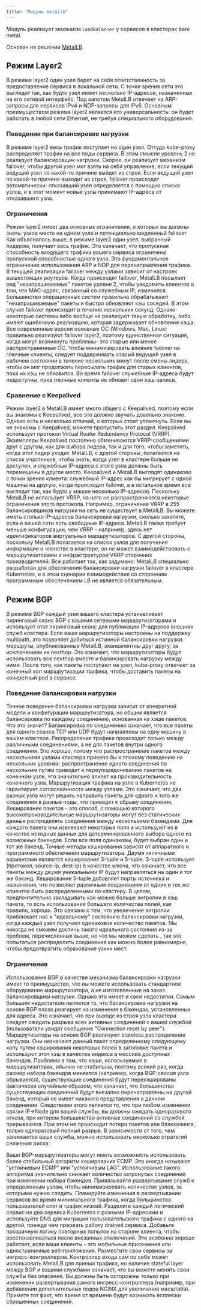 ```yaml
---
title: "Модуль metallb"
---
```


Модуль реализует механизм `LoadBalancer` у сервисов в кластерах bare metal.

Основан на решении [MetalLB](https://metallb.universe.tf/).

## Режим Layer2

В режиме layer2 один узел берет на себя ответственность за предоставление сервиса в локальной сети. С точки зрения сети это выглядит так, как будто узел имеет несколько IP-адресов, назначенных на его сетевой интерфейс.
Под капотом MetalLB отвечает на ARP-запросы для сервисов IPv4 и NDP-запросы для IPv6. Основным преимуществом режима layer2 является его универсальность: он будет работать в любой сети Ethernet, не требуя специального оборудования.

### Поведение при балансировке нагрузки

В режиме layer2 весь трафик поступает на один узел. Оттуда kube-proxy распределяет трафик на все поды сервиса. В этом смысле уровень 2 не реализует балансировщик нагрузки. Скорее, он реализует механизм failover,
чтобы другой узел мог взять на себя управление, если текущий ведущий узел по какой-то причине выйдет из строя. Если ведущий узел по какой-то причине выходит из строя, failover происходит автоматически:
отказавший узел определяется с помощью списка узлов, и в этот момент новые узлы принимают IP-адреса от отказавшего узла.

### Ограничения

Режим layer2 имеет два основных ограничения, о которых вы должны знать: узкое место на одном узле и потенциально медленный failover. Как объяснялось выше, в режиме layer2 один узел, выбранный лидером,
получает весь трафик. Это означает, что пропускная способность входящего трафика вашего сервиса ограничена пропускной способностью одного узла. Это фундаментальное ограничение использования ARP и NDP для перенаправления трафика.
В текущей реализации failover между узлами зависит от настроек вышестоящих роутеров. Когда происходит failover, MetalLB посылает ряд "незапрашиваемых" пакетов уровня 2, чтобы уведомить клиентов о том, что MAC-адрес, связанный со служебным IP, изменился.
Большинство операционных систем правильно обрабатывают "незапрашиваемые" пакеты и быстро обновляют кэш соседей. В этом случае failover происходит в течение нескольких секунд. Однако некоторые системы либо вообще не реализуют такую обработку,
либо имеют ошибочную реализацию, которая задерживает обновление кэша. Все современные версии основных ОС (Windows, Mac, Linux) правильно реализуют failover layer2, поэтому единственная ситуация, когда могут возникнуть проблемы- это старые
или менее распространенные ОС. Чтобы минимизировать влияние failover на глючные клиенты, следует поддерживать старый ведущий узел в рабочем состоянии в течение нескольких минут после смены лидера, чтобы он мог продолжать пересылать трафик
для старых клиентов, пока их кэш не обновится. Во время failover служебные IP-адреса будут недоступны, пока глючные клиенты не обновят свои кэш-записи.

### Сравнение с Keepalived

Режим layer2 в MetalLB имеет много общего с Keepalived, поэтому если вы знакомы с Keepalived, все это должно звучать довольно знакомо. Однако есть и несколько отличий, о которых стоит упомянуть.
Если вы не знакомы с Keepalived, можете пропустить этот раздел. Keepalived использует протокол Virtual Router Redundancy Protocol (VRRP). Экземпляры Keepalived постоянно обмениваются VRRP-сообщениями друг с другом,
как для выбора лидера, так и для того, чтобы заметить, когда этот лидер уходит. MetalLB, с другой стороны, полагается на список участников, чтобы знать, когда узел в кластере больше не доступен, и служебные IP-адреса
с этого узла должны быть перемещены в другое место. Keepalived и MetalLB выглядят одинаково с точки зрения клиента: служебный IP-адрес как бы мигрирует с одной машины на другую, когда происходит failover, а в остальное время все выглядит так,
как будто у машин несколько IP-адресов. Поскольку MetalLB не использует VRRP, на него не распространяются некоторые ограничения этого протокола. Например, ограничение VRRP в 255 балансировщиков нагрузки на сеть не существует в MetalLB.
Вы можете иметь столько IP-адресов балансировки нагрузки, сколько захотите, если в вашей сети есть свободные IP-адреса. MetalLB также требует меньше конфигурации, чем VRRP - например, здесь нет идентификаторов виртуальных маршрутизаторов.
С другой стороны, поскольку MetalLB полагается на список узлов для получения информации о членстве в кластере, он не может взаимодействовать с маршрутизаторами и инфраструктурой VRRP сторонних производителей.
Все работает так, как задумано: MetalLB специально разработан для обеспечения балансировки нагрузки failover в кластере Kubernetes, и в этом сценарии взаимодействие со сторонним программным обеспечением LB не является обязательным.

## Режим BGP

В режиме BGP каждый узел вашего кластера устанавливает пиринговый сеанс BGP с вашими сетевыми маршрутизаторами и использует этот пиринговый сеанс для публикации IP-адресов внешних служб кластера.
Если ваши маршрутизаторы настроены на поддержку multipath, это позволяет добиться истинной балансировки нагрузки: маршруты, опубликованные MetalLB, эквивалентны друг другу, за исключением их nexthop.
Это означает, что маршрутизаторы будут использовать все nexthop вместе и балансировать нагрузку между ними. После того, как пакеты поступают на узел, kube-proxy отвечает за конечный хоп маршрутизации трафика,
чтобы доставить пакеты на конкретный pod в сервисе.

### Поведение балансировки нагрузки

Точное поведение балансировки нагрузки зависит от конкретной модели и конфигурации маршрутизатора, но общим является балансировка по каждому соединению, основанная на хэше пакетов. Что это значит?
Балансировка по соединению означает, что все пакеты для одного сеанса TCP или UDP будут направлены на одну машину в вашем кластере. Распределение трафика происходит только между различными соединениями,
а не для пакетов внутри одного соединения. Это хорошо, потому что распространение пакетов между несколькими узлами кластера привело бы к плохому поведению на нескольких уровнях:
распространение одного соединения по нескольким путям приводит к переупорядочиванию пакетов на конечном узле, что значительно влияет на производительность конечного узла.
Маршрутизация трафика на узле в Kubernetes не гарантирует согласованности между узлами. Это означает, что два разных узла могут решить направить пакеты для одного и того же соединения в разные поды,
что приведет к обрыву соединения. Хеширование пакетов - это способ, с помощью которого высокопроизводительные маршрутизаторы могут без статических данных распределять соединения между несколькими бэкендами.
Для каждого пакета они извлекают некоторые поля и используют их в качестве исходных данных для детерминированного выбора одного из возможных бэкендов. Если все поля одинаковы, будет выбран один и тот же бэкенд.
Точные методы хэширования зависят от аппаратного и программного обеспечения маршрутизатора. Двумя типичными вариантами являются хэширование 3-tuple и 5-tuple. 3-tuple использует (протокол, source-ip, dest-ip) в качестве ключа,
что означает, что все пакеты между двумя уникальными IP будут направляться на один и тот же бэкэнд. Хеширование 5-tuple добавляет порты источника и назначения, что позволяет различным соединениям от одних и тех же клиентов быть
распределенными по кластеру. В целом, предпочтительно закладывать как можно больше энтропии в хэш пакета, то есть использование большего количества полей, как правило, хорошо. Это связано с тем, что увеличение энтропии приближает
нас к "идеальному" состоянию балансировки нагрузки, когда каждый узел получает одинаковое количество пакетов. Мы никогда не сможем достичь такого идеального состояния из-за проблем, перечисленных выше, но что мы можем сделать ,
так это попытаться распределить соединения как можно более равномерно, чтобы предотвратить образование узких мест.

### Ограничения

Использование BGP в качестве механизма балансировки нагрузки имеет то преимущество, что вы можете использовать стандартное оборудование маршрутизатора, а не изготовленные на заказ балансировщики нагрузки. Однако это имеет и свои недостатки.
Самым большим недостатком является то, что балансировка нагрузки на основе BGP плохо реагирует на изменения в бэкендах, установленных для адреса. Это означает, что при выходе из строя узла кластера следует ожидать разрыва всех активных соединений
с вашей службой (пользователи увидят сообщение "Connection reset by peer"). Маршрутизаторы на основе BGP реализуют stateless распределение нагрузки. Они назначают данный пакет определенному следующему хопу путем хэширования некоторых полей в заголовке
пакета и используют этот хэш в качестве индекса в массиве доступных бэкендов. Проблема в том, что хэши, используемые в маршрутизаторах, обычно не стабильны, поэтому всякий раз, когда размер набора бэкендов меняется
(например, когда BGP-сессия узла обрывается), существующие соединения будут перехэшированы фактически случайным образом, что означает, что большинство существующих соединений будут внезапно перенаправлены на другой бэкенд,
который не имеет никакого представления о данном соединении. Следствием этого является то, что при любом изменении связки IP→Node для вашей службы, вы должны ожидать одноразового отказа, при котором большинство активных соединений
со службой прерываются. При этом не происходит потери пакетов или блэкхолинга, только одноразовый полный разрыв. В зависимости от того, чем занимаются ваши службы, можно использовать несколько стратегий снижения риска:

Ваши BGP-маршрутизаторы могут иметь возможность использовать более стабильный алгоритм хэширования ECMP. Это иногда называют "устойчивым ECMP" или "устойчивым LAG". Использование такого алгоритма значительно снижает количество затронутых соединений
при изменении набора бэкендов. Привязывайте развертывание служб к определенным узлам, чтобы минимизировать количество узлов, за которыми нужно следить. Планируйте изменения в развертывании сервисов во время минимального трафика, когда большинство
пользователей спят и трафик низкий. Разделите каждый логический сервис на два сервиса Kubernetes с разными IP-адресами и используйте DNS для миграции пользовательского трафика с одного на другой, прежде чем прервать работу drained сервиса.
Добавьте прозрачную логику повторных попыток на стороне клиента, чтобы восстанавливаться после внезапных отключений. Это особенно хорошо работает, если ваши клиенты - это мобильные приложения или одностраничные веб-приложения.
Разместите свои сервисы за ингресс-контроллером. Контроллер входа сам по себе может использовать MetalLB для приема трафика, но наличие stateful layer между BGP и вашими службами означает, что вы можете менять свои службы без опасений.
Вы должны быть осторожны только при изменении развертывания самого ингресс-контроллера (например, при добавлении дополнительных подов NGINX для увеличения масштаба). Примите тот факт, что время от времени будут возникать всплески сброшенных соединений.
